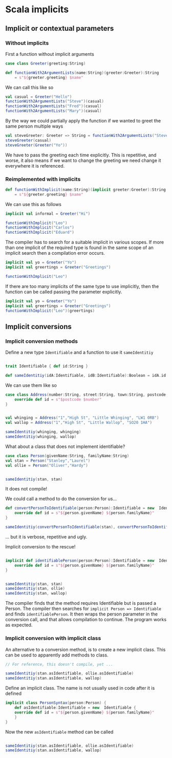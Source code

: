 # Scala implicits

## Implicit or contextual parameters

### Without implicits
First a function without implicit arguments

```scala mdoc
case class Greeter(greeting:String)

def functionWith2ArgumentLists(name:String)(greeter:Greeter):String 
    = s"${greeter.greeting} $name"
```

We can call this like so

```scala mdoc
val casual = Greeter("Hello")
functionWith2ArgumentLists("Steve")(casual)
functionWith2ArgumentLists("Fred")(casual)
functionWith2ArgumentLists("Mary")(casual)
```
By the way we could partially apply the function if we wanted to greet the same person multiple ways
```scala mdoc
val steveGreeter: Greeter => String = functionWith2ArgumentLists("Steve")
steveGreeter(casual)
steveGreeter(Greeter("Yo"))
```

We have to pass the greeting each time explicitly. 
This is repetitive, and worse, it also means if we want to change the greeting we need change it everywhere it is referenced.

### Reimplemented with implicits
```scala mdoc
def functionWithImplicit(name:String)(implicit greeter:Greeter):String 
    = s"${greeter.greeting} $name"
```

We can use this as follows

```scala mdoc
implicit val informal = Greeter("Hi")

functionWithImplicit("Leo")
functionWithImplicit("Carlos")
functionWithImplicit("Eduard")
```
The compiler has to search for a suitable implicit in various scopes.
If more than one implicit of the required type is found in the same scope of an implicit search then a compilation error occurs.

```scala mdoc:fail
implicit val yo = Greeter("Yo")
implicit val greertings = Greeter("Greetings")

functionWithImplicit("Leo")
```
If there are too many implicits of the same type to use implicitly, 
then the function can be called passing the parameter explicitly.
```scala mdoc
implicit val yo = Greeter("Yo")
implicit val greertings = Greeter("Greetings")
functionWithImplicit("Leo")(greertings)
```

## Implicit conversions

### Implicit conversion methods
Define a new type `Identifiable` and a function to use it `sameIdentitiy` 
```scala mdoc

trait Identifiable { def id:String }

def sameIdentitiy(idA:Identifiable, idB:Identifiable):Boolean = idA.id == idB.id

```

We can use them like so

```scala mdoc
case class Address(number:String, street:String, town:String, postcode:String)  extends Identifiable {
    override def id = s"$postcode $number"
}


val whinging = Address("1","High St", "Little Whinging", "LW1 0RB")
val wallop = Address("1","High St", "Little Wallop", "SO20 1HA")

sameIdentitiy(whinging, whinging)
sameIdentitiy(whinging, wallop)
```

What about a class that does not implement identifiable?
```scala mdoc
case class Person(givenName:String, familyName:String)
val stan = Person("Stanley","Laurel")
val ollie = Person("Oliver","Hardy")
```

```scala mdoc:fail

sameIdentitiy(stan, stan)

```
It does not compile!

We could call a method to do the conversion for us...
```scala mdoc
def convertPersonToIdentifiable(person:Person):Identifiable = new  Identifiable {
    override def id = s"${person.givenName} ${person.familyName}"
}

sameIdentitiy(convertPersonToIdentifiable(stan), convertPersonToIdentifiable(ollie))
```
... but it is verbose, repetitive and ugly.

Implicit conversion to the rescue!

```scala mdoc

implicit def identifiablePerson(person:Person):Identifiable = new  Identifiable {
    override def id = s"${person.givenName} ${person.familyName}"
}


sameIdentitiy(stan, stan)
sameIdentitiy(stan, ollie)
sameIdentitiy(stan, wallop)
```
The compiler finds that the method requires Identifiable but is passed a Person.
The compiler then searches for `implicit Person => Identifiable` and finds `identifiablePerson`. 
It then wraps the person parameter in the conversion call, and that allows compilation to continue.
The program works as expected.

### Implicit conversion with implicit class
An alternative to a conversion method, is to create a new implicit class.
This can be used to apparently add methods to class. 

```scala mdoc:fail
// For reference, this doesn't compile, yet ...

sameIdentitiy(stan.asIdentifiable, ollie.asIdentifiable)
sameIdentitiy(stan.asIdentifiable, wallop)

```
Define an implicit class. The name is not usually used in code after it is defined
```scala mdoc
implicit class PersonSyntax(person:Person) {
    def asIdentifiable:Identifiable = new  Identifiable {
    override def id = s"${person.givenName} ${person.familyName}"
    } 
}
```

Now the new `asIdentifiable` method can be called
```scala mdoc

sameIdentitiy(stan.asIdentifiable, ollie.asIdentifiable)
sameIdentitiy(stan.asIdentifiable, wallop)

```

